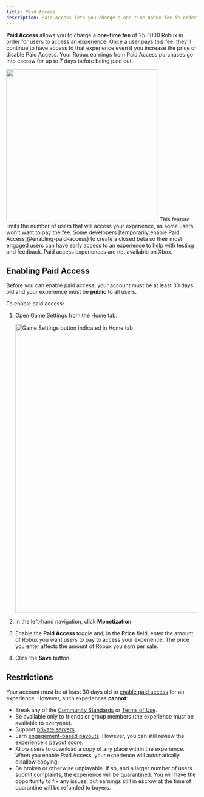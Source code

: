 ```yaml
---
title: Paid Access
description: Paid Access lets you charge a one-time Robux fee in order for users to access your experience.
---
```


**Paid Access** allows you to charge a **one-time fee** of 25–1000 Robux in order for users to access an experience. Once a user pays this fee, they'll continue to have access to that experience even if you increase the price or disable Paid Access. Your Robux earnings from Paid Access purchases go into escrow for up to 7 days before being paid out.

<img src="../../assets/monetization/paid-access/Buy-Access-Example.png" width="400" />

<Alert severity="warning">
This feature limits the number of users that will access your experience, as some users won't want to pay the fee. Some developers [temporarily enable Paid Access](#enabling-paid-access) to create a closed beta so their most engaged users can have early access to an experience to help with testing and feedback.
</Alert>

<Alert severity="warning">
Paid access experiences are not available on Xbox.
</Alert>

## Enabling Paid Access

Before you can enable paid access, your account must be at least 30 days old and your experience must be **public** to all users.

To enable paid access:

1. Open [Game Settings](../../studio/game-settings.md) from the [Home](../../studio/home-tab.md) tab.

   <img src="../../assets/studio/general/Home-Tab-Game-Settings.png" width="760" alt="Game Settings button indicated in Home tab" />

1. In the left-hand navigation, click **Monetization**.
1. Enable the **Paid Access** toggle and, in the **Price** field, enter the amount of Robux you want users to pay to access your experience. The price you enter affects the amount of Robux you earn per sale.
1. Click the **Save** button.

## Restrictions

Your account must be at least 30 days old to [enable paid access](#enabling-paid-access) for an experience. However, such experiences **cannot**:

- Break any of the [Community Standards](https://en.help.roblox.com/hc/en-us/articles/203313410) or [Terms of Use](https://en.help.roblox.com/hc/articles/115004647846).
- Be available only to friends or group members (the experience must be available to everyone).
- Support [private servers](../monetization/private-servers.md).
- Earn [engagement-based payouts](./engagement-based-payouts.md). However, you can still review the experience's payout score.
- Allow users to download a copy of any place within the experience. When you enable Paid Access, your experience will automatically disallow copying.
- Be broken or otherwise unplayable. If so, and a larger number of users submit complaints, the experience will be quarantined. You will have the opportunity to fix any issues, but earnings still in escrow at the time of quarantine will be refunded to buyers.
